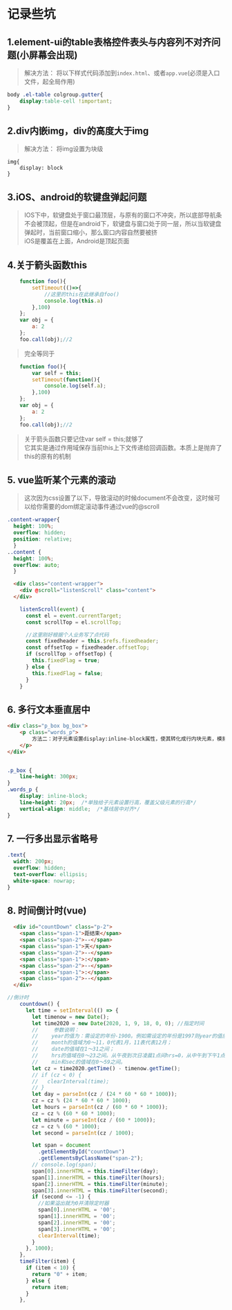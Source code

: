 # 记录些坑

## 1.element-ui的table表格控件表头与内容列不对齐问题(小屏幕会出现)

> 解决方法：
> 将以下样式代码添加到`index.html`、或者`app.vue`(必须是入口文件，起全局作用)

```css
body .el-table colgroup.gutter{
    display:table-cell !important;
}

```

## 2.div内嵌img，div的高度大于img

> 解决方法：
> 将img设置为块级

```
img{
    display: block
}

```

## 3.iOS、android的软键盘弹起问题

> IOS下中，软键盘处于窗口最顶层，与原有的窗口不冲突，所以底部导航条不会被顶起，但是在android下，软键盘与窗口处于同一层，所以当软键盘弹起时，当前窗口缩小，那么窗口内容自然要被挤  
> iOS是覆盖在上面，Android是顶起页面

## 4.关于箭头函数this

```javascript
    function foo(){
        setTimeout(()=>{
            //这里的this在此继承自foo()
            console.log(this.a)
        },100)
    };
    var obj = {
        a: 2
    };
    foo.call(obj);//2
```

> 完全等同于

```javascript
    function foo(){
        var self = this;
        setTimeout(function(){
            console.log(self.a);
        },100)
    };
    var obj = {
        a: 2
    };
    foo.call(obj);//2
```

> 关于箭头函数只要记住var self = this;就够了  
> 它其实是通过作用域保存当前this上下文传递给回调函数。本质上是抛弃了this的原有的机制

## 5. vue监听某个元素的滚动

> 这次因为css设置了以下，导致滚动的时候document不会改变，这时候可以给你需要的dom绑定滚动事件通过vue的@scroll
```css
.content-wrapper{
  height: 100%;
  overflow: hidden;
  position: relative;
  }
..content {
  height: 100%;
  overflow: auto;
  }
```

```html
  <div class="content-wrapper">
    <div @scroll="listenScroll" class="content">
  </div>
```

```javascript
    listenScroll(event) {
      const el = event.currentTarget;
      const scrollTop = el.scrollTop;

      //这里刚好根据个人业务写了点代码
      const fixedheader = this.$refs.fixedheader;
      const offsetTop = fixedheader.offsetTop;
      if (scrollTop > offsetTop) {
        this.fixedFlag = true;
      } else {
        this.fixedFlag = false;
      }
    }
```

## 6. 多行文本垂直居中 

```html
<div class="p_box bg_box">
	<p class="words_p">
		方法二：对子元素设置display:inline-block属性，使其转化成行内块元素，模拟成单行文本。父元素设置对应的height和line-height。对子元素设置vertical-align:middle属性，使其基线对齐。添加line-height属性，覆盖继承自父元素的行高。缺点：文本的高度不能超过外部盒子的高度。
	</p>
</div>
```

```css

.p_box {
	line-height: 300px;
}
.words_p {
	display: inline-block;
	line-height: 20px;  /*单独给子元素设置行高，覆盖父级元素的行高*/
	vertical-align: middle;  /*基线居中对齐*/
}
```

## 7. 一行多出显示省略号

```css
.text{
  width: 200px;
  overflow: hidden;
  text-overflow: ellipsis;
  white-space: nowrap; 
}

```

## 8. 时间倒计时(vue)

```html
  <div id="countDown" class="p-2">
    <span class="span-1">距结束</span>
    <span class="span-2">--</span>
    <span class="span-1">天</span>
    <span class="span-2">--</span>
    <span class="span-1">:</span>
    <span class="span-2">--</span>
    <span class="span-1">:</span>
    <span class="span-2">--</span>
  </div>
```

```js
//倒计时
    countdown() {
      let time = setInterval(() => {
        let timenow = new Date();
        let time2020 = new Date(2020, 1, 9, 18, 0, 0); //指定时间
        //     参数说明：
        // 　　year的值为：需设定的年份-1900。例如需设定的年份是1997则year的值应为97，即1997-1900的结果。所以Date中可设定的年份最小为1900；
        // 　　month的值域为0～11，0代表1月，11表代表12月；
        // 　　date的值域在1～31之间；
        // 　　hrs的值域在0～23之间。从午夜到次日凌晨1点间hrs=0，从中午到下午1点间hrs=12；
        // 　　min和sec的值域在0～59之间。
        let cz = time2020.getTime() - timenow.getTime();
        // if (cz < 0) {
        //   clearInterval(time);
        // }
        let day = parseInt(cz / (24 * 60 * 60 * 1000));
        cz = cz % (24 * 60 * 60 * 1000);
        let hours = parseInt(cz / (60 * 60 * 1000));
        cz = cz % (60 * 60 * 1000);
        let minute = parseInt(cz / (60 * 1000));
        cz = cz % (60 * 1000);
        let second = parseInt(cz / 1000);

        let span = document
          .getElementById("countDown")
          .getElementsByClassName("span-2");
        // console.log(span);
        span[0].innerHTML = this.timeFilter(day);
        span[1].innerHTML = this.timeFilter(hours);
        span[2].innerHTML = this.timeFilter(minute);
        span[3].innerHTML = this.timeFilter(second);
        if (second <= -1) {
          //如果溢出就为0并清除定时器
          span[0].innerHTML = '00';
          span[1].innerHTML = '00';
          span[2].innerHTML = '00';
          span[3].innerHTML = '00';
          clearInterval(time);
        }
      }, 1000);
    },
    timeFilter(item) {
      if (item < 10) {
        return "0" + item;
      } else {
        return item;
      }
    },

```




